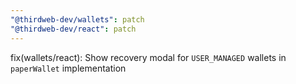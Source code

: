 ```yaml
---
"@thirdweb-dev/wallets": patch
"@thirdweb-dev/react": patch
---
```


fix(wallets/react): Show recovery modal for `USER_MANAGED` wallets in `paperWallet` implementation
